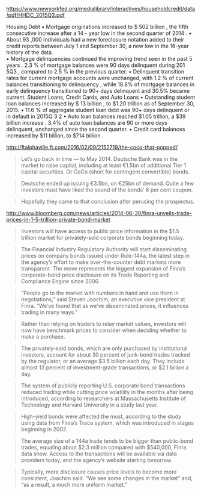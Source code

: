 https://www.newyorkfed.org/medialibrary/interactives/householdcredit/data/pdf/HHDC_2015Q3.pdf

Housing Debt
• Mortgage originations increased to $ 502 billion , the fifth consecutive increase after a 14 - year low in the second quarter of 2014
. 
• About 93 ,000 individuals had a new foreclosure notation added to their credit reports between July 1 and September 30, a new low in the 16-year history of the data.  
• Mortgage delinquencies continued the improving trend seen in the past 5 years .  2.3 % of mortgage balances were 90 days delinquent during 201 5Q3 , compared to 2.5 % in the previous quarter. 
• Delinquent transition rates for current mortgage accounts were unchanged, with 1.2 % of current balances transitioning to delinquency , while 18.8% of mortgage balances in early delinquency transitioned to 90+ days delinquent and 30.5% became current.  Student Loans, Credit Cards, and Auto Loans
• Outstanding student loan balances increased by $ 13 billion , to $1.20 trillion as of September 30, 2015.
• 11.6 % of aggregate student loan debt was 90+ days delinquent or in default in 2015Q 3 2
• Auto loan balances reached $1.05 trillion, a $39 billion increase . 3.4% of auto loan balances are 90 or more days delinquent, unchanged since the second quarter.
• Credit card balances increased by $11 billion, to $714 billion . 




http://ftalphaville.ft.com/2016/02/09/2152719/the-coco-that-popped/

> Let’s go back in time — to May 2014. Deutsche Bank was in the market to raise capital, including at least €1.5bn of additional Tier 1 capital securities. Or CoCo (short for contingent convertible) bonds.

> Deutsche ended up issuing €3.5bn, on €25bn of demand. Quite a few investors must have liked the sound of the bonds’ 6 per cent coupon.

> Hopefully they came to that conclusion after perusing the prospectus.




http://www.bloomberg.com/news/articles/2014-06-30/finra-unveils-trade-prices-in-1-5-trillion-private-bond-market

> Investors will have access to public price information in the $1.5 trillion market for privately-sold corporate bonds beginning today.

> The Financial Industry Regulatory Authority will start disseminating prices on company bonds issued under Rule-144a, the latest step in the agency’s effort to make over-the-counter debt markets more transparent. The move represents the biggest expansion of Finra’s corporate-bond price disclosure on its Trade Reporting and Compliance Engine since 2006.

> “People go to the market with numbers in hand and use them in negotiations,” said Steven Joachim, an executive vice president at Finra. “We’ve found that as we’ve disseminated prices, it influences trading in many ways.”

> Rather than relying on traders to relay market values, investors will now have benchmark prices to consider when deciding whether to make a purchase.

> The privately-sold bonds, which are only purchased by institutional investors, account for about 30 percent of junk-bond trades tracked by the regulator, or an average $3.5 billion each day. They include almost 13 percent of investment-grade transactions, or $2.1 billion a day.

> The system of publicly reporting U.S. corporate bond transactions reduced trading while cutting price volatility in the months after being introduced, according to researchers at Massachusetts Institute of Technology and Harvard University in a study last year.

> High-yield bonds were affected the most, according to the study using data from Finra’s Trace system, which was introduced in stages beginning in 2002.

> The average size of a 144a trade tends to be bigger than public-bond trades, equaling about $2.3 million compared with $540,000, Finra data show. Access to the transactions will be available via data providers today, and the agency’s website starting tomorrow.

> Typically, more disclosure causes price levels to become more consistent, Joachim said. “We see some changes in the market” and, “as a result, a much more uniform market.”
